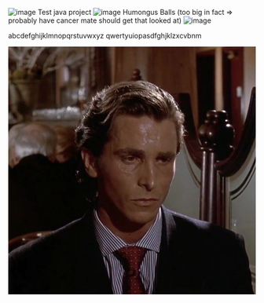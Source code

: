 
![image](https://i.pinimg.com/originals/6b/f3/6e/6bf36e44d5b5207cccc8335cdeaf5024.gif)
Test java project
![image](https://www.google.com/url?sa=i&url=https%3A%2F%2Fgiphy.com%2Fexplore%2Fmaro-kart&psig=AOvVaw3G41cw-BGuymK34QlOLKL1&ust=1737025005039000&source=images&cd=vfe&opi=89978449&ved=0CBMQjRxqFwoTCLDo2MrI94oDFQAAAAAdAAAAABAX)
Humongus Balls (too big in fact => probably have cancer mate should get that looked at)
![image](https://media.tenor.com/KrGPtslH9bUAAAAM/rock.gif)

abcdefghijklmnopqrstuvwxyz
qwertyuiopasdfghjklzxcvbnm

![image](Pictures/patrick.jpg)

